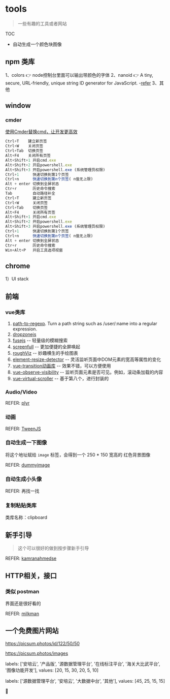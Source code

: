 
# tools

> 一些有趣的工具或者网站

TOC

* 自动生成一个颜色块图像

## npm 类库

1、colors 👉 node控制台里面可以输出带颜色的字体
2、nanoid 👉 A tiny, secure, URL-friendly, unique string ID generator for JavaScript.
  -[refer](https://github.com/ai/nanoid/)
3、其他

## window

### cmder

[使用Cmder替换cmd，让开发更高效](https://www.jianshu.com/p/5b7c985240a7)

```js
Ctrl+T    建立新页签
Ctrl+W    关闭页签
Ctrl+Tab  切换页签
Alt+F4    关闭所有页签
Alt+Shift+1 开启cmd.exe
Alt+Shift+2 开启powershell.exe
Alt+Shift+3 开启powershell.exe (系统管理员权限)
Ctrl+1      快速切换到第1个页签
Ctrl+n      快速切换到第n个页签( n值无上限)
Alt + enter 切换到全屏状态
Ctr+r       历史命令搜索
Tab         自动路径补全
Ctrl+T      建立新页签
Ctrl+W      关闭页签
Ctrl+Tab    切换页签
Alt+F4      关闭所有页签
Alt+Shift+1 开启cmd.exe
Alt+Shift+2 开启powershell.exe
Alt+Shift+3 开启powershell.exe (系统管理员权限)
Ctrl+1      快速切换到第1个页签
Ctrl+n      快速切换到第n个页签( n值无上限)
Alt + enter 切换到全屏状态
Ctr+r       历史命令搜索
Win+Alt+P   开启工具选项视窗
```

## chrome

1）UI stack

## 前端

### vue类库

1. [path-to-regexp](https://www.npmjs.com/package/path-to-regexp). Turn a path string such as /user/:name into a regular expression.
2. [dropzonejs](https://www.dropzonejs.com/)
3. [fusejs](https://fusejs.io/) -- 轻量级的模糊搜索
4. [screenfull](https://www.npmjs.com/package/screenfull) -- 更加便捷的全屏唤起
5. [roughViz](https://github.com/jwilber/roughViz) -- 妙趣横生的手绘图表
6. [element-resize-detector](https://www.npmjs.com/package/element-resize-detector) -- 灵活监听页面中DOM元素的宽高等属性的变化
7. [vue-transition动画库](https://github.com/WebCodeFarmer/vue-transition.css) -- 效果不错，可以方便使用
8. [vue-observe-visibility](https://github.com/Akryum/vue-observe-visibility#example) -- 监听页面元素是否可见。例如，滚动条加载的内容
9. [vue-virtual-scroller](https://github.com/Akryum/vue-virtual-scroller) -- 基于第八个，进行封装的

### Audio/Video

REFER:
[plyr](https://plyr.io/)

### 动画

REFER:
[TweenJS](https://www.createjs.com/docs/tweenjs/modules/TweenJS.html)

### 自动生成一下图像

将这个地址赋给 `image` 标签，会得到一个 250 * 150 宽高的 红色背景图像

REFER:
[dummyimage](https://dummyimage.com/250x150/ff000)

### 自动生成小头像

REFER:
再找一找

### 复制粘贴类库

类库名称：clipboard

## 新手引导

> 这个可以很好的做到按步骤新手引导

REFER:
[kamranahmedse](https://github.com/kamranahmedse/driver.js)

## HTTP相关，接口

### 类似 postman

界面还是很好看的

REFER:
[milkman](https://github.com/warmuuh/milkman/releases)

## 一个免费图片网站

https://picsum.photos/id/122/50/50

https://picsum.photos/images


labels: ['安培云', '产品版', '源数据管理平台', '在线标注平台', '海关大比武平台', '图像功能开发'],
values: [20, 15, 30, 20, 5, 10]

labels: ['源数据管理平台', '安培云', '大数据中台', '其他'],
values: [45, 25, 15, 15]

🍕